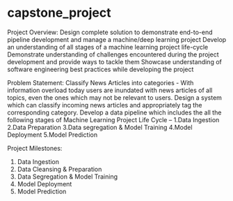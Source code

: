 # capstone_project

Project Overview:
Design complete solution to demonstrate end-to-end pipeline development and manage a machine/deep learning project
Develop an understanding of all stages of a machine learning project life-cycle
Demonstrate understanding of challenges encountered during the project development and provide ways to tackle them
Showcase understanding of software engineering best practices while developing the project

Problem Statement:
Classify News Articles into categories - With information overload today users are inundated with news articles of all topics, even the ones which may not be relevant to users. Design a system which can classify incoming news articles and appropriately tag the corresponding category. Develop a data pipeline which includes the all the following stages of Machine Learning Project Life Cycle – 
1.Data Ingestion
2.Data Preparation
3.Data segregation & Model Training
4.Model Deployment
5.Model Prediction

Project Milestones:

1. Data Ingestion
2. Data Cleansing & Preparation
3. Data Segregation & Model Training
4. Model Deployment
5. Model Prediction
